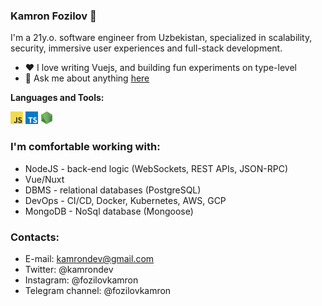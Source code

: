 ### Kamron Fozilov 👋

I'm a 21y.o. software engineer from Uzbekistan, specialized in scalability, security, immersive user experiences and full-stack development.

- ❤️ I love writing Vuejs, and building fun experiments on type-level
- 💬 Ask me about anything [here](https://github.com/kamrondev/kamrondev/issues)

**Languages and Tools:**  

<code><img height="20" src="https://raw.githubusercontent.com/github/explore/80688e429a7d4ef2fca1e82350fe8e3517d3494d/topics/javascript/javascript.png"></code>
<code><img height="20" src="https://raw.githubusercontent.com/github/explore/80688e429a7d4ef2fca1e82350fe8e3517d3494d/topics/typescript/typescript.png"></code>
<code><img height="20" src="https://raw.githubusercontent.com/github/explore/80688e429a7d4ef2fca1e82350fe8e3517d3494d/topics/nodejs/nodejs.png"></code>

### I'm comfortable working with:
- NodeJS - back-end logic (WebSockets, REST APIs, JSON-RPC)
- Vue/Nuxt
- DBMS - relational databases (PostgreSQL)
- DevOps - CI/CD, Docker, Kubernetes, AWS, GCP
- MongoDB - NoSql database (Mongoose)

### Contacts:
- E-mail: kamrondev@gmail.com
- Twitter: @kamrondev
- Instagram: @fozilovkamron
- Telegram channel: @fozilovkamron
